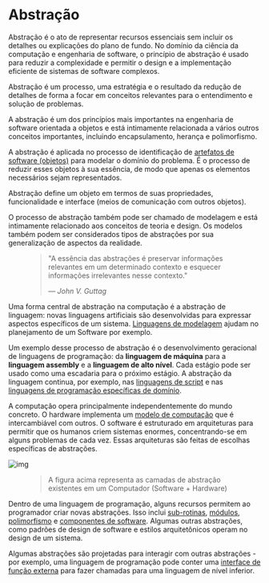 # Abstração

Abstração é o ato de representar recursos essenciais sem incluir os detalhes ou explicações do plano de fundo. No domínio da ciência da computação e engenharia de software, o princípio de abstração é usado para reduzir a complexidade e permitir o design e a implementação eficiente de sistemas de software complexos.

Abstração é um processo, uma estratégia e o resultado da redução de detalhes de forma a focar em conceitos relevantes para o entendimento e solução de problemas.

A abstração é um dos princípios mais importantes na engenharia de software orientada a objetos e está intimamente relacionada a vários outros conceitos importantes, incluindo encapsulamento, herança e polimorfismo.

A abstração é aplicada no processo de identificação de [artefatos de software (objetos)](https://en.wikipedia.org/wiki/Object_(computer_science)) para modelar o domínio do problema. É o processo de reduzir esses objetos à sua essência, de modo que apenas os elementos necessários sejam representados. 

Abstração define um objeto em termos de suas propriedades, funcionalidade e interface (meios de comunicação com outros objetos).

O processo de abstração também pode ser chamado de modelagem e está intimamente relacionado aos conceitos de teoria e design. Os modelos também podem ser considerados tipos de abstrações por sua generalização de aspectos da realidade.

<figure>
    <blockquote>
        <p>"A essência das abstrações é preservar informações relevantes em um determinado contexto e esquecer informações irrelevantes nesse contexto."</p>
        <footer>
            <cite>— John V. Guttag</cite>
        </footer>
    </blockquote>
</figure>

Uma forma central de abstração na computação é a abstração de linguagem: novas linguagens artificiais são desenvolvidas para expressar aspectos específicos de um sistema. [Linguagens de modelagem](https://en.wikipedia.org/wiki/Modeling_languages) ajudam no planejamento de um Software por exemplo.

Um exemplo desse processo de abstração é o desenvolvimento geracional de linguagens de programação: da **linguagem de máquina** para a **linguagem assembly** e a **linguagem de alto nível**. Cada estágio pode ser usado como uma escadaria para o próximo estágio. A abstração da linguagem continua, por exemplo, nas [linguagens de script](https://en.wikipedia.org/wiki/Scripting_language) e nas [linguagens de programação específicas de domínio](https://en.wikipedia.org/wiki/Domain-specific_language).

A computação opera principalmente independentemente do mundo concreto. O hardware implementa um [modelo de computação](https://en.wikipedia.org/wiki/Model_of_computation) que é intercambiável com outros. O software é estruturado em arquiteturas para permitir que os humanos criem sistemas enormes, concentrando-se em alguns problemas de cada vez. Essas arquiteturas são feitas de escolhas específicas de abstrações.

![img](https://i.ibb.co/Sy2CcRd/Camadas-Abstra-o.png)

<figure>
    <blockquote>
        <p>A figura acima representa as camadas de abstração existentes em um Computador (Software + Hardware)</p>
    </blockquote>
</figure>

Dentro de uma linguagem de programação, alguns recursos permitem ao programador criar novas abstrações. Isso inclui [sub-rotinas](https://en.wikipedia.org/wiki/Subroutine), [módulos](https://en.wikipedia.org/wiki/Module_(programming)), [polimorfismo](https://en.wikipedia.org/wiki/Polymorphism_(computer_science)) e [componentes de software](https://en.wikipedia.org/wiki/Software_component). Algumas outras abstrações, como padrões de design de software e estilos arquitetônicos operam no design de um sistema.

Algumas abstrações são projetadas para interagir com outras abstrações - por exemplo, uma linguagem de programação pode conter uma [interface de função externa](https://en.wikipedia.org/wiki/Foreign_function_interface) para fazer chamadas para uma linguagem de nível inferior.